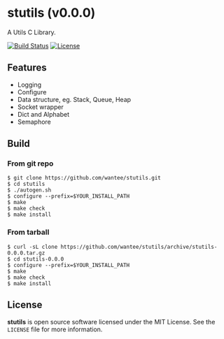 # stutils (v0.0.0)
A Utils C Library.

[![Build Status](https://travis-ci.org/wantee/stutils.svg)](https://travis-ci.org/wantee/stutils)
[![License](http://img.shields.io/:license-mit-blue.svg)](https://github.com/wantee/stutils/blob/master/LICENSE)

## Features
* Logging
* Configure
* Data structure, eg. Stack, Queue, Heap
* Socket wrapper
* Dict and Alphabet
* Semaphore

## Build
### From git repo
 
```shell
$ git clone https://github.com/wantee/stutils.git
$ cd stutils
$ ./autogen.sh
$ configure --prefix=$YOUR_INSTALL_PATH
$ make
$ make check
$ make install
```

### From tarball
 
```shell
$ curl -sL clone https://github.com/wantee/stutils/archive/stutils-0.0.0.tar.gz
$ cd stutils-0.0.0
$ configure --prefix=$YOUR_INSTALL_PATH
$ make
$ make check
$ make install
```

## License

**stutils** is open source software licensed under the MIT License. See the `LICENSE` file for more information.


